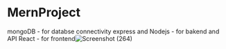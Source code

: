 # MernProject
mongoDB - for databse connectivity
express and Nodejs - for bakend and API
React - for frontend![Screenshot (264)](https://user-images.githubusercontent.com/55314761/123548585-ff11a980-d782-11eb-89f8-9cac9443db30.png)

